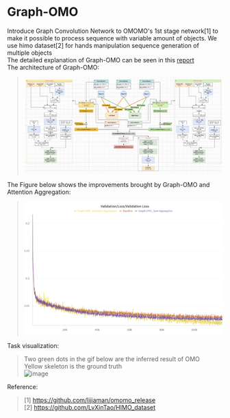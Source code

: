 # Graph-OMO

Introduce Graph Convolution Network to OMOMO's 1st stage network[1] to make it possible to process sequence with variable amount of objects. We use himo dataset[2] for hands manipulation sequence generation of multiple objects  
The detailed explanation of Graph-OMO can be seen in this [report](https://github.com/Hongboooooo/Graph-OMO/blob/main/PracticalReport_Hongbo.pdf)  
The architecture of Graph-OMO: 
>  ![image](https://github.com/Hongboooooo/Graph-OMO/blob/main/GOMO_Pipeline.png)

The Figure below shows the improvements brought by Graph-OMO and Attention Aggregation:  
>  ![image](https://github.com/Hongboooooo/Graph-OMO/blob/main/Graph-OMO_Curves_3.png)

Task visualization:  
> Two green dots in the gif below are the inferred result of OMO  
> Yellow skeleton is the ground truth  
![image](https://github.com/Hongboooooo/Graph-OMO/blob/main/omo-himo.gif)

Reference:  
> [1] https://github.com/lijiaman/omomo_release  
> [2] https://github.com/LvXinTao/HIMO_dataset


